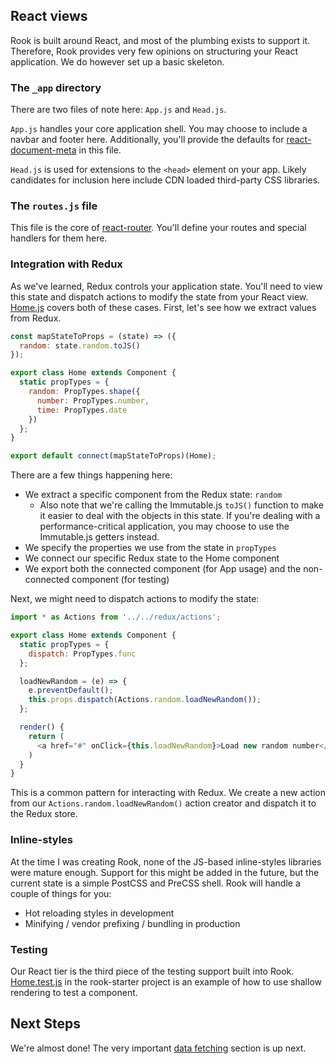 ## React views

Rook is built around React, and most of the plumbing exists to support it. Therefore, Rook provides very few opinions on structuring your React application. We do however set up a basic skeleton.

### The `_app` directory

There are two files of note here: `App.js` and `Head.js`.

`App.js` handles your core application shell. You may choose to include a navbar and footer here. Additionally, you'll provide the defaults for [react-document-meta](https://github.com/kodyl/react-document-meta) in this file.

`Head.js` is used for extensions to the `<head>` element on your app. Likely candidates for inclusion here include CDN loaded third-party CSS libraries.

### The `routes.js` file

This file is the core of [react-router](https://github.com/reactjs/react-router). You'll define your routes and special handlers for them here.

### Integration with Redux

As we've learned, Redux controls your application state. You'll need to view this state and dispatch actions to modify the state from your React view. [Home.js](https://github.com/apazzolini/rook-starter/blob/master/src%2Fviews%2Fhome%2FHome.js) covers both of these cases. First, let's see how we extract values from Redux.

```js
const mapStateToProps = (state) => ({
  random: state.random.toJS()
});

export class Home extends Component {
  static propTypes = {
    random: PropTypes.shape({
      number: PropTypes.number,
      time: PropTypes.date
    })
  };
}

export default connect(mapStateToProps)(Home);
```

There are a few things happening here:

- We extract a specific component from the Redux state: `random`
  - Also note that we're calling the Immutable.js `toJS()` function to make it easier to deal with the objects in this state. If you're dealing with a performance-critical application, you may choose to use the Immutable.js getters instead.
- We specify the properties we use from the state in `propTypes`
- We connect our specific Redux state to the Home component
- We export both the connected component (for App usage) and the non-connected component (for testing)

Next, we might need to dispatch actions to modify the state:

```js
import * as Actions from '../../redux/actions';

export class Home extends Component {
  static propTypes = {
    dispatch: PropTypes.func
  };

  loadNewRandom = (e) => {
    e.preventDefault();
    this.props.dispatch(Actions.random.loadNewRandom());
  };

  render() {
    return (
      <a href="#" onClick={this.loadNewRandom}>Load new random number</a>
    )
  }
}
```

This is a common pattern for interacting with Redux. We create a new action from our `Actions.random.loadNewRandom()` action creator and dispatch it to the Redux store.

### Inline-styles

At the time I was creating Rook, none of the JS-based inline-styles libraries were mature enough. Support for this might be added in the future, but the current state is a simple PostCSS and PreCSS shell. Rook will handle a couple of things for you:

- Hot reloading styles in development
- Minifying / vendor prefixing / bundling in production

### Testing

Our React tier is the third piece of the testing support built into Rook. [Home.test.js](https://github.com/apazzolini/rook-starter/blob/master/src%2Fviews%2Fhome%2F__tests__%2FHome.test.js) in the rook-starter project is an example of how to use shallow rendering to test a component.

## Next Steps

We're almost done! The very important [data fetching](data-fetching.md) section is up next.
